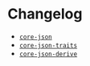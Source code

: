 # Changelog

- [`core-json`](./core/CHANGELOG.md)
- [`core-json-traits`](./traits/CHANGELOG.md)
- [`core-json-derive`](./derive/CHANGELOG.md)
